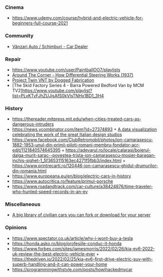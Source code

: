 ### Cinema

- https://www.udemy.com/course/hybrid-and-electric-vehicle-for-beginners-full-course-2021

### Community 

- [Vânzari Auto / Schimburi - Car Dealer](https://www.facebook.com/groups/bucuresti.giurgiu)

### Repair

- https://www.youtube.com/user/PaintballOO7/playlists
- [Around The Corner - How Differential Steering Works (1937)](https://youtu.be/yYAw79386WI)
- [Project Twin VNT by Dogged Fabrication](https://www.youtube.com/playlist?list=PLqcW63HNy8xFVTVAfl8RDI1oUhhudmRgI)
- [The Skid Factory Series 4 - Barra Powered Bedford Van by MCM TV2]https://www.youtube.com/playlist?list=PLvKTvFJhZUJjsAfS0kVlsTNHx1BD1_3H4

### History

- https://thereader.mitpress.mit.edu/when-cities-treated-cars-as-dangerous-intruders
- https://news.ycombinator.com/item?id=27374893 + [A data visualization celebrating the work of the great Italian design studios](https://www.cardesignhistory.com)
- https://www.facebook.com/ClubRetromobil/photos/ion-camarasescu-1882-1953-unul-din-primii-piloti-romani-membru-fondator-acr-edit/1121840574645395 + https://adevarul.ro/locale/calarasi/boierul-dalga-murit-sarac--povestea-trista-ion-camarasescu-mosier-baragan-inchis-sighet-1_5f3653115163ec4271f5fbb3/index.html + https://www.printrecarti.ro/120446-ion-camarasescu-ghidul-drumurilor-din-romania.html
- https://www.europeana.eu/en/blog/electric-cars-in-history
- https://www.autocritica.ro/feature/primul-porsche
- https://www.roadandtrack.com/car-culture/a38424876/time-traveler-who-hunted-speed-records-in-an-ev


### Miscellaneous

- [A big library of civilian cars you can fork or download for your server](https://github.com/PLOKMJNB/FiveM-Civ-Car-Pack)

### Opinions

- https://www.spectator.co.uk/article/why-i-wont-buy-a-tesla
- https://honda.asko.ro/blog/profesiile-conduc-it-honda
- https://www.forbes.com/sites/jamesmorris/2022/02/26/kia-ev6-2022-uk-review-the-best-electric-vehicle-ever + https://thedriven.io/2022/02/25/kia-ev6-first-drive-electric-suv-with-superb-handling-and-it-can-power-your-home
- https://programmingwithstyle.com/posts/howihackedmycar

